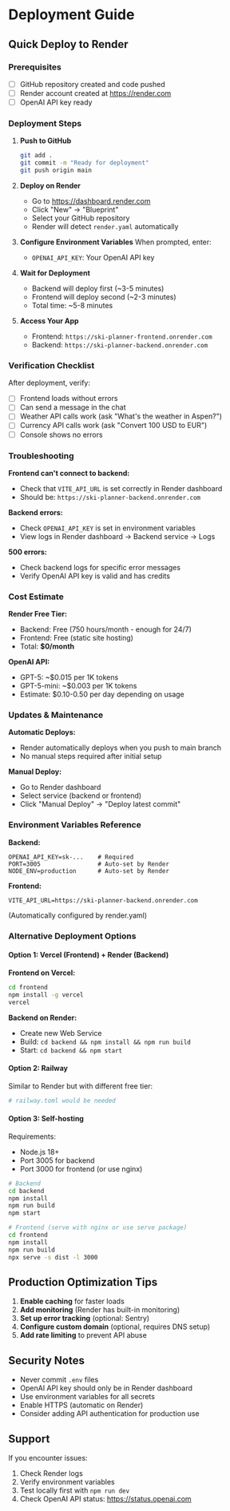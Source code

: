# Deployment Guide

## Quick Deploy to Render

### Prerequisites
- [ ] GitHub repository created and code pushed
- [ ] Render account created at https://render.com
- [ ] OpenAI API key ready

### Deployment Steps

1. **Push to GitHub**
   ```bash
   git add .
   git commit -m "Ready for deployment"
   git push origin main
   ```

2. **Deploy on Render**
   - Go to https://dashboard.render.com
   - Click "New" → "Blueprint"
   - Select your GitHub repository
   - Render will detect `render.yaml` automatically

3. **Configure Environment Variables**
   When prompted, enter:
   - `OPENAI_API_KEY`: Your OpenAI API key

4. **Wait for Deployment**
   - Backend will deploy first (~3-5 minutes)
   - Frontend will deploy second (~2-3 minutes)
   - Total time: ~5-8 minutes

5. **Access Your App**
   - Frontend: `https://ski-planner-frontend.onrender.com`
   - Backend: `https://ski-planner-backend.onrender.com`

### Verification Checklist

After deployment, verify:
- [ ] Frontend loads without errors
- [ ] Can send a message in the chat
- [ ] Weather API calls work (ask "What's the weather in Aspen?")
- [ ] Currency API calls work (ask "Convert 100 USD to EUR")
- [ ] Console shows no errors

### Troubleshooting

**Frontend can't connect to backend:**
- Check that `VITE_API_URL` is set correctly in Render dashboard
- Should be: `https://ski-planner-backend.onrender.com`

**Backend errors:**
- Check `OPENAI_API_KEY` is set in environment variables
- View logs in Render dashboard → Backend service → Logs

**500 errors:**
- Check backend logs for specific error messages
- Verify OpenAI API key is valid and has credits

### Cost Estimate

**Render Free Tier:**
- Backend: Free (750 hours/month - enough for 24/7)
- Frontend: Free (static site hosting)
- Total: **$0/month**

**OpenAI API:**
- GPT-5: ~$0.015 per 1K tokens
- GPT-5-mini: ~$0.003 per 1K tokens
- Estimate: $0.10-0.50 per day depending on usage

### Updates & Maintenance

**Automatic Deploys:**
- Render automatically deploys when you push to main branch
- No manual steps required after initial setup

**Manual Deploy:**
- Go to Render dashboard
- Select service (backend or frontend)
- Click "Manual Deploy" → "Deploy latest commit"

### Environment Variables Reference

**Backend:**
```
OPENAI_API_KEY=sk-...    # Required
PORT=3005                # Auto-set by Render
NODE_ENV=production      # Auto-set by Render
```

**Frontend:**
```
VITE_API_URL=https://ski-planner-backend.onrender.com
```
(Automatically configured by render.yaml)

### Alternative Deployment Options

#### Option 1: Vercel (Frontend) + Render (Backend)

**Frontend on Vercel:**
```bash
cd frontend
npm install -g vercel
vercel
```

**Backend on Render:**
- Create new Web Service
- Build: `cd backend && npm install && npm run build`
- Start: `cd backend && npm start`

#### Option 2: Railway

Similar to Render but with different free tier:
```yaml
# railway.toml would be needed
```

#### Option 3: Self-hosting

Requirements:
- Node.js 18+
- Port 3005 for backend
- Port 3000 for frontend (or use nginx)

```bash
# Backend
cd backend
npm install
npm run build
npm start

# Frontend (serve with nginx or use serve package)
cd frontend
npm install
npm run build
npx serve -s dist -l 3000
```

## Production Optimization Tips

1. **Enable caching** for faster loads
2. **Add monitoring** (Render has built-in monitoring)
3. **Set up error tracking** (optional: Sentry)
4. **Configure custom domain** (optional, requires DNS setup)
5. **Add rate limiting** to prevent API abuse

## Security Notes

- Never commit `.env` files
- OpenAI API key should only be in Render dashboard
- Use environment variables for all secrets
- Enable HTTPS (automatic on Render)
- Consider adding API authentication for production use

## Support

If you encounter issues:
1. Check Render logs
2. Verify environment variables
3. Test locally first with `npm run dev`
4. Check OpenAI API status: https://status.openai.com
